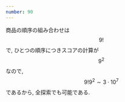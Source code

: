 ```yaml
---
number: 90
---
```

商品の順序の組み合わせは $$ 9! $$ で, ひとつの順序につきスコアの計算が $$ 9^2 $$ なので, $$ 9!9^2 \sim 3\cdot10^7 $$ であるから, 全探索でも可能である.
